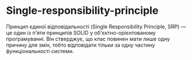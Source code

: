 # Single-responsibility-principle
Принцип єдиної відповідальності (Single Responsibility Principle, SRP) — це один із п'яти принципів SOLID у об'єктно-орієнтованому програмуванні. Він стверджує, що клас повинен мати лише одну причину для змін, тобто відповідати тільки за одну частину функціональності системи.
